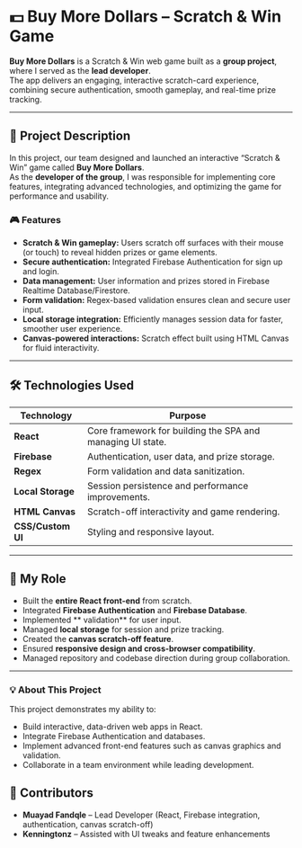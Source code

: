 # 💵 Buy More Dollars – Scratch & Win Game

**Buy More Dollars** is a Scratch & Win web game built as a **group project**, where I served as the **lead developer**.  
The app delivers an engaging, interactive scratch-card experience, combining secure authentication, smooth gameplay, and real-time prize tracking.

---

## 📝 Project Description

In this project, our team designed and launched an interactive “Scratch & Win” game called **Buy More Dollars**.  
As the **developer of the group**, I was responsible for implementing core features, integrating advanced technologies, and optimizing the game for performance and usability.

### 🎮 Features
- **Scratch & Win gameplay:** Users scratch off surfaces with their mouse (or touch) to reveal hidden prizes or game elements.
- **Secure authentication:** Integrated Firebase Authentication for sign up and login.
- **Data management:** User information and prizes stored in Firebase Realtime Database/Firestore.
- **Form validation:** Regex-based validation ensures clean and secure user input.
- **Local storage integration:** Efficiently manages session data for faster, smoother user experience.
- **Canvas-powered interactions:** Scratch effect built using HTML Canvas for fluid interactivity.

---

## 🛠️ Technologies Used

| Technology        | Purpose                                                                 |
|-------------------|-------------------------------------------------------------------------|
| **React**         | Core framework for building the SPA and managing UI state.              |
| **Firebase**      | Authentication, user data, and prize storage.                          |
| **Regex**         | Form validation and data sanitization.                                  |
| **Local Storage** | Session persistence and performance improvements.                      |
| **HTML Canvas**   | Scratch-off interactivity and game rendering.                           |
| **CSS/Custom UI** | Styling and responsive layout.                                          |

---

## 👤 My Role

- Built the **entire React front-end** from scratch.
- Integrated **Firebase Authentication** and **Firebase Database**.
- Implemented ** validation** for user input.
- Managed **local storage** for session and prize tracking.
- Created the **canvas scratch-off feature**.
- Ensured **responsive design and cross-browser compatibility**.
- Managed repository and codebase direction during group collaboration.

---



### 💡 About This Project  
This project demonstrates my ability to:
- Build interactive, data-driven web apps in React.
- Integrate Firebase Authentication and databases.
- Implement advanced front-end features such as canvas graphics and validation.
- Collaborate in a team environment while leading development.

## 👥 Contributors
- **Muayad Fandqle** – Lead Developer (React, Firebase integration, authentication, canvas scratch-off)
- **Kenningtonz** – Assisted with UI tweaks and feature enhancements

